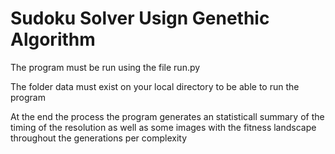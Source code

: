 # Sudoku Solver Usign Genethic Algorithm

The program must be run using the file run.py

The folder data must exist on your local directory to be able to run the program

At the end the process the program generates an statisticall summary of the timing of the resolution as well as some images with the fitness landscape throughout the generations per complexity

